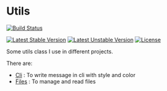 # Utils

[![Build Status](https://travis-ci.org/bulton-fr/php-utils.svg?branch=master)](https://travis-ci.org/bulton-fr/php-utils)

[![Latest Stable Version](https://poser.pugx.org/bulton-fr/utils/v/stable.svg)](https://packagist.org/packages/bulton-fr/utils) [![Latest Unstable Version](https://poser.pugx.org/bulton-fr/utils/v/unstable.svg)](https://packagist.org/packages/bulton-fr/utils) [![License](https://poser.pugx.org/bulton-fr/utils/license.svg)](https://packagist.org/packages/bulton-fr/utils)

Some utils class I use in different projects.

There are:

* [Cli](./src/Cli) : To write message in cli with style and color
* [Files](./src/Files) : To manage and read files
